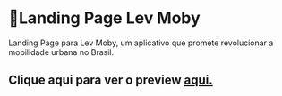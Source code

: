 # 🚗Landing Page Lev Moby #
Landing Page para Lev Moby, um aplicativo que promete revolucionar a mobilidade urbana no Brasil.
## Clique aqui para ver o preview <a href="https://lev-moby-lp.vercel.app/motoristaFloripa.html">aqui.</a>
